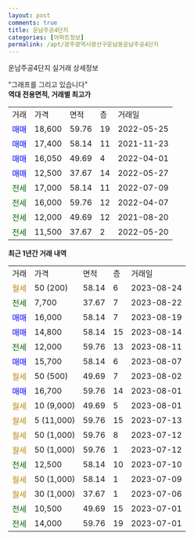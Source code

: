 ```yaml
---
layout: post
comments: true
title: 운남주공4단지
categories: [아파트정보]
permalink: /apt/광주광역시광산구운남동운남주공4단지
---
```


운남주공4단지 실거래 상세정보

<script type="text/javascript">
  google.charts.load('current', {'packages':['line', 'corechart']});
  google.charts.setOnLoadCallback(drawChart);

  function drawChart() {
    var data = new google.visualization.DataTable();
    data.addColumn('date', '거래일');
    data.addColumn('number', "매매");
    data.addColumn('number', "전세");
    data.addColumn('number', "전매");

    data.addRows([[new Date(Date.parse("2023-08-24")), null, null, null], [new Date(Date.parse("2023-08-22")), null, 7700, null], [new Date(Date.parse("2023-08-19")), 16000, null, null], [new Date(Date.parse("2023-08-14")), 14800, null, null], [new Date(Date.parse("2023-08-11")), null, 12000, null], [new Date(Date.parse("2023-08-07")), 15700, null, null], [new Date(Date.parse("2023-08-02")), null, null, null], [new Date(Date.parse("2023-08-01")), 16700, null, null], [new Date(Date.parse("2023-08-01")), null, null, null], [new Date(Date.parse("2023-07-13")), null, null, null], [new Date(Date.parse("2023-07-12")), null, null, null], [new Date(Date.parse("2023-07-12")), null, null, null], [new Date(Date.parse("2023-07-10")), null, 12500, null], [new Date(Date.parse("2023-07-09")), null, null, null], [new Date(Date.parse("2023-07-06")), null, null, null], [new Date(Date.parse("2023-07-01")), null, 10500, null], [new Date(Date.parse("2023-07-01")), null, 14000, null]]);

    var options = {
      hAxis: {
        format: 'yyyy/MM/dd'
      },    
      lineWidth: 0,
      pointsVisible: true,    
      title: '최근 1년간 유형별 실거래가 분포',
      legend: { position: 'bottom' }
    };

    var formatter = new google.visualization.NumberFormat({pattern:'###,###'} );
    formatter.format(data, 1);
    formatter.format(data, 2);
    
    setTimeout(function() {
        var chart = new google.visualization.LineChart(document.getElementById('columnchart_material'));
        chart.draw(data, (options));
        document.getElementById('loading').style.display = 'none';
    }, 200);
  }
</script>


<div id="loading" style="z-index:20; display: block; margin-left: 0px">"그래프를 그리고 있습니다"</div>
<div id="columnchart_material" style="width: 95%; margin-left: 0px; display: block"></div>
<!-- contents start -->
<b>역대 전용면적, 거래별 최고가</b>
<table class="sortable">
    <tr>
      <td>거래</td>
      <td>가격</td>
      <td>면적</td>
      <td>층</td>
      <td>거래일</td>
    </tr>
        <tr>
          <td><a style="color: blue">매매</a></td>
          <td>18,600</td>
          <td>59.76</td>
          <td>19</td>
          <td>2022-05-25</td>
        </tr>            <tr>
          <td><a style="color: blue">매매</a></td>
          <td>17,400</td>
          <td>58.14</td>
          <td>11</td>
          <td>2021-11-23</td>
        </tr>            <tr>
          <td><a style="color: blue">매매</a></td>
          <td>16,050</td>
          <td>49.69</td>
          <td>4</td>
          <td>2022-04-01</td>
        </tr>            <tr>
          <td><a style="color: blue">매매</a></td>
          <td>12,500</td>
          <td>37.67</td>
          <td>14</td>
          <td>2022-05-27</td>
        </tr>        
        <tr>
              <td><a style="color: darkgreen">전세</a></td>
              <td>17,000</td>
              <td>58.14</td>
              <td>11</td>
              <td>2022-07-09</td>
            </tr>            <tr>
              <td><a style="color: darkgreen">전세</a></td>
              <td>16,000</td>
              <td>59.76</td>
              <td>12</td>
              <td>2022-04-07</td>
            </tr>            <tr>
              <td><a style="color: darkgreen">전세</a></td>
              <td>12,000</td>
              <td>49.69</td>
              <td>12</td>
              <td>2021-08-20</td>
            </tr>            <tr>
              <td><a style="color: darkgreen">전세</a></td>
              <td>11,500</td>
              <td>37.67</td>
              <td>2</td>
              <td>2022-05-20</td>
            </tr>        
    
</table>

<b>최근 1년간 거래 내역</b>

<table class="sortable">
    <tr>
      <td>거래</td>
      <td>가격</td>
      <td>면적</td>
      <td>층</td>
      <td>거래일</td>
    </tr>
    <tr>
      <td><a style="color: darkgoldenrod">월세</a></td>
      <td>50 (200)</td>
      <td>58.14</td>
      <td>6</td>
      <td>2023-08-24</td>
    </tr>          <tr>
      <td><a style="color: darkgreen">전세</a></td>
      <td>7,700</td>
      <td>37.67</td>
      <td>7</td>
      <td>2023-08-22</td>
    </tr>          <tr>
      <td><a style="color: blue">매매</a></td>
      <td>16,000</td>
      <td>58.14</td>
      <td>7</td>
      <td>2023-08-19</td>
    </tr>          <tr>
      <td><a style="color: blue">매매</a></td>
      <td>14,800</td>
      <td>58.14</td>
      <td>15</td>
      <td>2023-08-14</td>
    </tr>          <tr>
      <td><a style="color: darkgreen">전세</a></td>
      <td>12,000</td>
      <td>59.76</td>
      <td>13</td>
      <td>2023-08-11</td>
    </tr>          <tr>
      <td><a style="color: blue">매매</a></td>
      <td>15,700</td>
      <td>58.14</td>
      <td>6</td>
      <td>2023-08-07</td>
    </tr>          <tr>
      <td><a style="color: darkgoldenrod">월세</a></td>
      <td>50 (500)</td>
      <td>49.69</td>
      <td>7</td>
      <td>2023-08-02</td>
    </tr>          <tr>
      <td><a style="color: blue">매매</a></td>
      <td>16,700</td>
      <td>59.76</td>
      <td>14</td>
      <td>2023-08-01</td>
    </tr>          <tr>
      <td><a style="color: darkgoldenrod">월세</a></td>
      <td>10 (9,000)</td>
      <td>49.69</td>
      <td>5</td>
      <td>2023-08-01</td>
    </tr>          <tr>
      <td><a style="color: darkgoldenrod">월세</a></td>
      <td>5 (11,000)</td>
      <td>59.76</td>
      <td>15</td>
      <td>2023-07-13</td>
    </tr>          <tr>
      <td><a style="color: darkgoldenrod">월세</a></td>
      <td>50 (1,000)</td>
      <td>59.76</td>
      <td>8</td>
      <td>2023-07-12</td>
    </tr>          <tr>
      <td><a style="color: darkgoldenrod">월세</a></td>
      <td>50 (1,000)</td>
      <td>59.76</td>
      <td>1</td>
      <td>2023-07-12</td>
    </tr>          <tr>
      <td><a style="color: darkgreen">전세</a></td>
      <td>12,500</td>
      <td>58.14</td>
      <td>10</td>
      <td>2023-07-10</td>
    </tr>          <tr>
      <td><a style="color: darkgoldenrod">월세</a></td>
      <td>50 (1,000)</td>
      <td>58.14</td>
      <td>1</td>
      <td>2023-07-09</td>
    </tr>          <tr>
      <td><a style="color: darkgoldenrod">월세</a></td>
      <td>30 (1,000)</td>
      <td>37.67</td>
      <td>1</td>
      <td>2023-07-06</td>
    </tr>          <tr>
      <td><a style="color: darkgreen">전세</a></td>
      <td>10,500</td>
      <td>49.69</td>
      <td>15</td>
      <td>2023-07-01</td>
    </tr>          <tr>
      <td><a style="color: darkgreen">전세</a></td>
      <td>14,000</td>
      <td>59.76</td>
      <td>19</td>
      <td>2023-07-01</td>
    </tr>      </table>
<!-- contents end -->    

